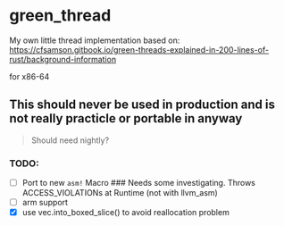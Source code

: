 # green_thread
My own little thread implementation based on: https://cfsamson.gitbook.io/green-threads-explained-in-200-lines-of-rust/background-information

for x86-64

## This should never be used in production and is not really practicle or portable in anyway

> Should need nightly?

### TODO:
- [  ] Port to new `asm!` Macro ### Needs some investigating. Throws ACCESS_VIOLATIONs at Runtime (not with llvm_asm)
- [  ] arm support
- [x] use vec.into_boxed_slice() to avoid reallocation problem
